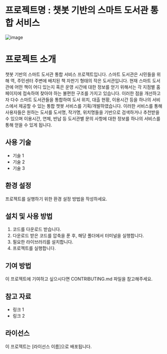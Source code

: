 # 프로젝트명 : 챗봇 기반의 스마트 도서관 통합 서비스

![image](https://user-images.githubusercontent.com/115389344/230848713-d9cc4670-07dd-482d-a0dc-8dabdcf80c1e.png)

# 프로젝트 소개 

 챗봇 기반의 스마트 도서관 통합 서비스 프로젝트입니다. 스마트 도서관은 시민들을 위해 역, 주민센터 주변에 배치된 책 자판기 형태의 작은 도서관입니다.
현재 스마트 도서관에 어떤 책이 어디 있는지 혹은 운영 시간에 대한 정보를 얻기 위해서는 각 지점별 홈페이지에 접속하여 찾아야 하는 불편한 구조를 가지고
있습니다. 이러한 점을 개선하고자 다수 스마트 도서관들을 통합하여 도서 위치, 대출 현황, 이용시간 등을 하나의 서비스에서 제공할 수 있는 통합 챗봇 서비스를
기획/개발하였습니다. 이러한 서비스를 통해 사용자들은 원하는 도서를 도서명, 작가명, 위치명들을 기반으로 검색하거나 추천받을 수 있으며 이용시간, 연체, 반납
등 도서관별 문의 사항에 대한 정보를 하나의 서비스를 통해 얻을 수 있게 됩니다.

## 사용 기술

- 기술 1
- 기술 2
- 기술 3

## 환경 설정

프로젝트를 실행하기 위한 환경 설정 방법을 작성하세요.

## 설치 및 사용 방법

1. 코드를 다운로드 받습니다.
2. 다운로드 받은 코드를 압축을 푼 후, 해당 폴더에서 터미널을 실행합니다.
3. 필요한 라이브러리를 설치합니다.
4. 프로젝트를 실행합니다.

## 기여 방법

이 프로젝트에 기여하고 싶으시다면 CONTRIBUTING.md 파일을 참고해주세요.

## 참고 자료

- 링크 1
- 링크 2

## 라이선스

이 프로젝트는 [라이선스 이름]으로 배포됩니다.
